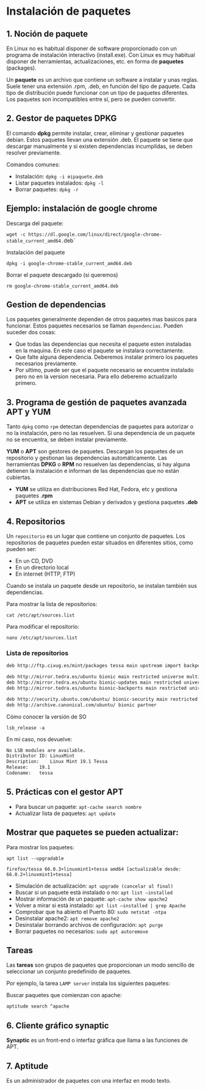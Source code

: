 # Instalación de paquetes

## 1. Noción de paquete

En Linux no es habitual disponer de software proporcionado con un programa de instalación interactivo (install.exe). Con Linux es muy habitual disponer de herramientas, actualizaciones, etc. en forma de **paquetes** (packages).

Un **paquete** es un archivo que contiene un software a instalar y unas reglas. Suele tener una extensión .rpm, .deb, en función del tipo de paquete. Cada tipo de distribución puede funcionar con un tipo de paquetes diferentes. Los paquetes son incompatibles entre sí, pero se pueden convertir.

## 2. Gestor de paquetes DPKG

El comando **dpkg** permite instalar, crear, eliminar y gestionar paquetes debian. Estos paquetes llevan una extensión .deb. El paquete se tiene que descargar manualmente y si existen dependencias incumplidas, se deben resolver previamente.

Comandos comunes:

- Instalación: `dpkg -i mipaquete.deb`
- Listar paquetes instalados: `dpkg -l`
- Borrar paquetes: `dpkg -r`

## Ejemplo: instalación de google chrome

Descarga del paquete:

`wget -c https://dl.google.com/linux/direct/google-chrome-stable_current_amd64.`deb`

Instalación del paquete

`dpkg -i google-chrome-stable_current_amd64.deb`

Borrar el paquete descargado (si queremos)

`rm google-chrome-stable_current_amd64.deb`

## Gestion de dependencias

Los paquetes generalmente dependen de otros paquetes mas basicos para funcionar. Estos paquetes necesarios se llaman `dependencias`. Pueden suceder dos cosas:

- Que todas las dependencias que necesita el paquete esten instaladas en la maquina. En este caso el paquete se instalara correctamente.
- Que falte alguna dependencia. Deberemos instalar primero los paquetes necesarios previamente.
- Por ultimo, puede ser que el paquete necesario se encuentre instalado pero no en la version necesaria. Para ello deberemo actualizarlo primero.

## 3. Programa de gestión de paquetes avanzada APT y YUM

Tanto `dpkg` como `rpm` detectan dependencias de paquetes para autorizar o no la instalación, pero no las resuelven. Si una dependencia de un paquete no se encuentra, se deben instalar previamente.

**YUM** o **APT** son gestores de paquetes. Descargan los paquetes de un repositorio y gestionan las dependencias automáticamente. Las herramientas **DPKG** o **RPM** no resuelven las dependencias, si hay alguna detienen la instalación e informan de las dependencias que no están cubiertas.

- **YUM** se utiliza en distribuciones Red Hat, Fedora, etc y gestiona paquetes **.rpm**
- **APT** se utiliza en sistemas Debian y derivados y gestiona paquetes **.deb**

## 4. Repositorios

Un `repositorio` es un lugar que contiene un conjunto de paquetes. Los repositorios de paquetes pueden estar situados en diferentes sitios, como pueden ser:

- En un CD, DVD
- En un directorio local
- En internet (HTTP, FTP)

Cuando se instala un paquete desde un repositorio, se instalan también sus dependencias.

Para mostrar la lista de repositorios:

`cat /etc/apt/sources.list`

Para modificar el repositorio:

`nano /etc/apt/sources.list`

### Lista de repositorios

```bash
deb http://ftp.cixug.es/mint/packages tessa main upstream import backport

deb http://mirror.tedra.es/ubuntu bionic main restricted universe multiverse
deb http://mirror.tedra.es/ubuntu bionic-updates main restricted universe multiverse
deb http://mirror.tedra.es/ubuntu bionic-backports main restricted universe multiverse

deb http://security.ubuntu.com/ubuntu/ bionic-security main restricted universe multiverse
deb http://archive.canonical.com/ubuntu/ bionic partner
```

Cómo conocer la versión de SO

`lsb_release -a`

En mi caso, nos devuelve:

```bash
No LSB modules are available.
Distributor ID:	LinuxMint
Description:	Linux Mint 19.1 Tessa
Release:	19.1
Codename:	tessa
```

## 5. Prácticas con el gestor APT

- Para buscar un paquete: `apt-cache search nombre`
- Actualizar lista de paquetes: `apt update`

## Mostrar que paquetes se pueden actualizar:

Para mostrar los paquetes:

`apt list --upgradable`

```
firefox/tessa 66.0.3+linuxmint1+tessa amd64 [actualizable desde: 66.0.2+linuxmint1+tessa]
```

- Simulación de actualización: `apt upgrade (cancelar al final)`
- Buscar si un paquete està instalado o no: `apt list –installed`
- Mostrar información de un paquete: `apt-cache show apache2`
- Volver a mirar si està instalado: `apt list –installed | grep Apache`
- Comprobar que ha abierto el Puerto 80: `sudo netstat -ntpa`
- Desinstalar apache2: `apt remove apache2`
- Desinstalar borrando archivos de configuración: `apt purge`
- Borrar paquetes no necesarios: `sudo apt autoremove`

## Tareas

Las **tareas** son grupos de paquetes que proporcionan un modo sencillo de seleccionar un conjunto predefinido de paquetes.

Por ejemplo, la tarea `LAMP server` instala los siguientes paquetes:

Buscar paquetes que comienzan con apache:

```bash
aptitude search ^apache
```

## 6. Cliente gráfico synaptic

**Synaptic** es un front-end o interfaz gráfica que llama a las funciones de APT.

## 7. Aptitude

Es un administrador de paquetes con una interfaz en modo texto.
